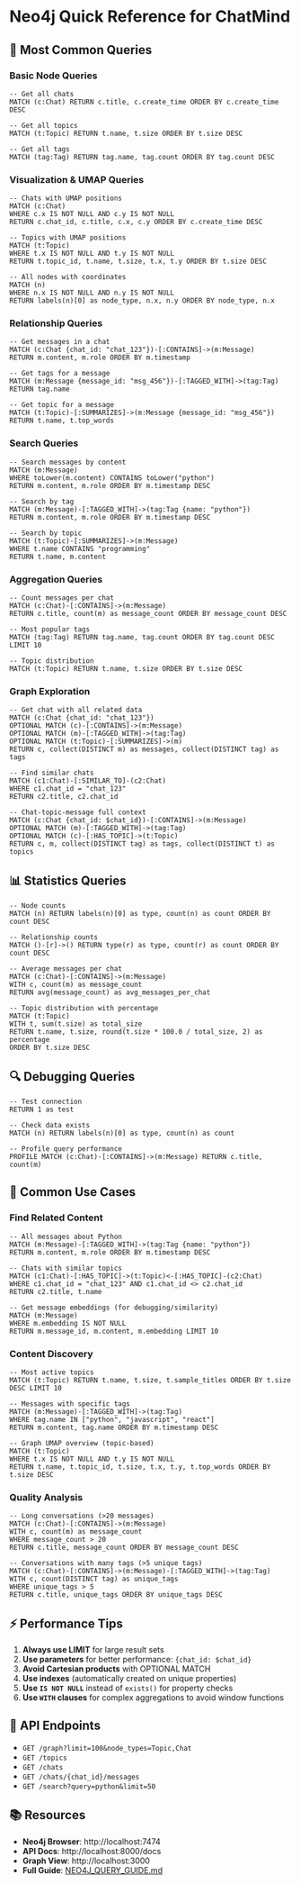# Neo4j Quick Reference for ChatMind

## 🚀 Most Common Queries

### Basic Node Queries
```cypher
-- Get all chats
MATCH (c:Chat) RETURN c.title, c.create_time ORDER BY c.create_time DESC

-- Get all topics
MATCH (t:Topic) RETURN t.name, t.size ORDER BY t.size DESC

-- Get all tags
MATCH (tag:Tag) RETURN tag.name, tag.count ORDER BY tag.count DESC
```

### Visualization & UMAP Queries
```cypher
-- Chats with UMAP positions
MATCH (c:Chat)
WHERE c.x IS NOT NULL AND c.y IS NOT NULL
RETURN c.chat_id, c.title, c.x, c.y ORDER BY c.create_time DESC

-- Topics with UMAP positions
MATCH (t:Topic)
WHERE t.x IS NOT NULL AND t.y IS NOT NULL
RETURN t.topic_id, t.name, t.size, t.x, t.y ORDER BY t.size DESC

-- All nodes with coordinates
MATCH (n)
WHERE n.x IS NOT NULL AND n.y IS NOT NULL
RETURN labels(n)[0] as node_type, n.x, n.y ORDER BY node_type, n.x
```

### Relationship Queries
```cypher
-- Get messages in a chat
MATCH (c:Chat {chat_id: "chat_123"})-[:CONTAINS]->(m:Message)
RETURN m.content, m.role ORDER BY m.timestamp

-- Get tags for a message
MATCH (m:Message {message_id: "msg_456"})-[:TAGGED_WITH]->(tag:Tag)
RETURN tag.name

-- Get topic for a message
MATCH (t:Topic)-[:SUMMARIZES]->(m:Message {message_id: "msg_456"})
RETURN t.name, t.top_words
```

### Search Queries
```cypher
-- Search messages by content
MATCH (m:Message)
WHERE toLower(m.content) CONTAINS toLower("python")
RETURN m.content, m.role ORDER BY m.timestamp DESC

-- Search by tag
MATCH (m:Message)-[:TAGGED_WITH]->(tag:Tag {name: "python"})
RETURN m.content, m.role ORDER BY m.timestamp DESC

-- Search by topic
MATCH (t:Topic)-[:SUMMARIZES]->(m:Message)
WHERE t.name CONTAINS "programming"
RETURN t.name, m.content
```

### Aggregation Queries
```cypher
-- Count messages per chat
MATCH (c:Chat)-[:CONTAINS]->(m:Message)
RETURN c.title, count(m) as message_count ORDER BY message_count DESC

-- Most popular tags
MATCH (tag:Tag) RETURN tag.name, tag.count ORDER BY tag.count DESC LIMIT 10

-- Topic distribution
MATCH (t:Topic) RETURN t.name, t.size ORDER BY t.size DESC
```

### Graph Exploration
```cypher
-- Get chat with all related data
MATCH (c:Chat {chat_id: "chat_123"})
OPTIONAL MATCH (c)-[:CONTAINS]->(m:Message)
OPTIONAL MATCH (m)-[:TAGGED_WITH]->(tag:Tag)
OPTIONAL MATCH (t:Topic)-[:SUMMARIZES]->(m)
RETURN c, collect(DISTINCT m) as messages, collect(DISTINCT tag) as tags

-- Find similar chats
MATCH (c1:Chat)-[:SIMILAR_TO]-(c2:Chat)
WHERE c1.chat_id = "chat_123"
RETURN c2.title, c2.chat_id

-- Chat-topic-message full context
MATCH (c:Chat {chat_id: $chat_id})-[:CONTAINS]->(m:Message)
OPTIONAL MATCH (m)-[:TAGGED_WITH]->(tag:Tag)
OPTIONAL MATCH (c)-[:HAS_TOPIC]->(t:Topic)
RETURN c, m, collect(DISTINCT tag) as tags, collect(DISTINCT t) as topics
```

## 📊 Statistics Queries

```cypher
-- Node counts
MATCH (n) RETURN labels(n)[0] as type, count(n) as count ORDER BY count DESC

-- Relationship counts
MATCH ()-[r]->() RETURN type(r) as type, count(r) as count ORDER BY count DESC

-- Average messages per chat
MATCH (c:Chat)-[:CONTAINS]->(m:Message)
WITH c, count(m) as message_count
RETURN avg(message_count) as avg_messages_per_chat

-- Topic distribution with percentage
MATCH (t:Topic)
WITH t, sum(t.size) as total_size
RETURN t.name, t.size, round(t.size * 100.0 / total_size, 2) as percentage
ORDER BY t.size DESC
```

## 🔍 Debugging Queries

```cypher
-- Test connection
RETURN 1 as test

-- Check data exists
MATCH (n) RETURN labels(n)[0] as type, count(n) as count

-- Profile query performance
PROFILE MATCH (c:Chat)-[:CONTAINS]->(m:Message) RETURN c.title, count(m)
```

## 🎯 Common Use Cases

### Find Related Content
```cypher
-- All messages about Python
MATCH (m:Message)-[:TAGGED_WITH]->(tag:Tag {name: "python"})
RETURN m.content, m.role ORDER BY m.timestamp DESC

-- Chats with similar topics
MATCH (c1:Chat)-[:HAS_TOPIC]->(t:Topic)<-[:HAS_TOPIC]-(c2:Chat)
WHERE c1.chat_id = "chat_123" AND c1.chat_id <> c2.chat_id
RETURN c2.title, t.name

-- Get message embeddings (for debugging/similarity)
MATCH (m:Message)
WHERE m.embedding IS NOT NULL
RETURN m.message_id, m.content, m.embedding LIMIT 10
```

### Content Discovery
```cypher
-- Most active topics
MATCH (t:Topic) RETURN t.name, t.size, t.sample_titles ORDER BY t.size DESC LIMIT 10

-- Messages with specific tags
MATCH (m:Message)-[:TAGGED_WITH]->(tag:Tag)
WHERE tag.name IN ["python", "javascript", "react"]
RETURN m.content, tag.name ORDER BY m.timestamp DESC

-- Graph UMAP overview (topic-based)
MATCH (t:Topic)
WHERE t.x IS NOT NULL AND t.y IS NOT NULL
RETURN t.name, t.topic_id, t.size, t.x, t.y, t.top_words ORDER BY t.size DESC
```

### Quality Analysis
```cypher
-- Long conversations (>20 messages)
MATCH (c:Chat)-[:CONTAINS]->(m:Message)
WITH c, count(m) as message_count
WHERE message_count > 20
RETURN c.title, message_count ORDER BY message_count DESC

-- Conversations with many tags (>5 unique tags)
MATCH (c:Chat)-[:CONTAINS]->(m:Message)-[:TAGGED_WITH]->(tag:Tag)
WITH c, count(DISTINCT tag) as unique_tags
WHERE unique_tags > 5
RETURN c.title, unique_tags ORDER BY unique_tags DESC
```

## ⚡ Performance Tips

1. **Always use LIMIT** for large result sets
2. **Use parameters** for better performance: `{chat_id: $chat_id}`
3. **Avoid Cartesian products** with OPTIONAL MATCH
4. **Use indexes** (automatically created on unique properties)
5. **Use `IS NOT NULL`** instead of `exists()` for property checks
6. **Use `WITH` clauses** for complex aggregations to avoid window functions

## 🔗 API Endpoints

- `GET /graph?limit=100&node_types=Topic,Chat`
- `GET /topics`
- `GET /chats`
- `GET /chats/{chat_id}/messages`
- `GET /search?query=python&limit=50`

## 📚 Resources

- **Neo4j Browser**: http://localhost:7474
- **API Docs**: http://localhost:8000/docs
- **Graph View**: http://localhost:3000
- **Full Guide**: [NEO4J_QUERY_GUIDE.md](NEO4J_QUERY_GUIDE.md) 
